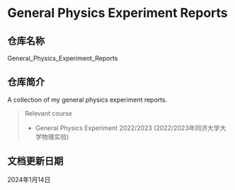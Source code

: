 # General Physics Experiment Reports

## 仓库名称

General_Physics_Experiment_Reports

## 仓库简介

A collection of my general physics experiment reports.

> Relevant course
> * General Physics Experiment 2022/2023 (2022/2023年同济大学大学物理实验)

## 文档更新日期

2024年1月14日
